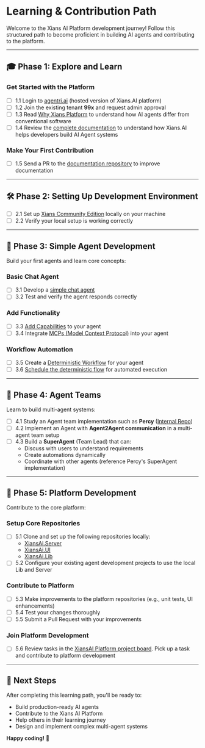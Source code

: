 # Learning & Contribution Path

Welcome to the Xians AI Platform development journey! Follow this structured path to become proficient in building AI agents and contributing to the platform.

---

## 🎓 Phase 1: Explore and Learn

### Get Started with the Platform

- [ ] 1.1 Login to [agentri.ai](https://agentri.ai) (hosted version of Xians.AI platform)
- [ ] 1.2 Join the existing tenant **99x** and request admin approval
- [ ] 1.3 Read [Why Xians Platform](https://xiansaiplatform.github.io/XiansAi.PublicDocs/0-architecture/1-why-xians-platform/) to understand how AI agents differ from conventional software
- [ ] 1.4 Review the [complete documentation](https://xiansaiplatform.github.io/XiansAi.PublicDocs/) to understand how Xians.AI helps developers build AI Agent systems

### Make Your First Contribution

- [ ] 1.5 Send a PR to the [documentation repository](https://github.com/XiansAiPlatform/XiansAi.PublicDocs) to improve documentation

---

## 🛠️ Phase 2: Setting Up Development Environment

- [ ] 2.1 Set up [Xians Community Edition](https://github.com/XiansAiPlatform/community-edition) locally on your machine
- [ ] 2.2 Verify your local setup is working correctly

---

## 🤖 Phase 3: Simple Agent Development

Build your first agents and learn core concepts:

### Basic Chat Agent

- [ ] 3.1 Develop a [simple chat agent](https://xiansaiplatform.github.io/XiansAi.PublicDocs/1-getting-started/2-first-agent/#testing-your-setup)
- [ ] 3.2 Test and verify the agent responds correctly

### Add Functionality

- [ ] 3.3 [Add Capabilities](https://xiansaiplatform.github.io/XiansAi.PublicDocs/1-getting-started/3-adding-capabilities/) to your agent
- [ ] 3.4 Integrate [MCPs (Model Context Protocol)](https://xiansaiplatform.github.io/XiansAi.PublicDocs/n-encyclopedia/mcp-integration/) into your agent

### Workflow Automation
- [ ] 3.5 Create a [Deterministic Workflow](https://xiansaiplatform.github.io/XiansAi.PublicDocs/1-getting-started/4-new-business-process/) for your agent
- [ ] 3.6 [Schedule the deterministic flow](https://xiansaiplatform.github.io/XiansAi.PublicDocs/4-automation/2-flow-scheduling/) for automated execution

---

## 👥 Phase 4: Agent Teams

Learn to build multi-agent systems:

- [ ] 4.1 Study an Agent team implementation such as **Percy** ([Internal Repo](https://github.com/99x-Internal/Percy))
- [ ] 4.2 Implement an Agent with **Agent2Agent communication** in a multi-agent team setup
- [ ] 4.3 Build a **SuperAgent** (Team Lead) that can:
  - Discuss with users to understand requirements
  - Create automations dynamically
  - Coordinate with other agents (reference Percy's SuperAgent implementation)

---

## 🔧 Phase 5: Platform Development

Contribute to the core platform:

### Setup Core Repositories

- [ ] 5.1 Clone and set up the following repositories locally:
  - [XiansAi.Server](https://github.com/XiansAiPlatform/XiansAi.Server)
  - [XiansAi.UI](https://github.com/XiansAiPlatform/XiansAi.UI)
  - [XiansAi.Lib](https://github.com/XiansAiPlatform/XiansAi.Lib)
- [ ] 5.2 Configure your existing agent development projects to use the local Lib and Server

### Contribute to Platform

- [ ] 5.3 Make improvements to the platform repositories (e.g., unit tests, UI enhancements)
- [ ] 5.4 Test your changes thoroughly
- [ ] 5.5 Submit a Pull Request with your improvements

### Join Platform Development

- [ ] 5.6 Review tasks in the [XiansAI Platform project board](https://github.com/orgs/XiansAiPlatform/projects/1). Pick up a task and contribute to platform development

---

## 🎯 Next Steps

After completing this learning path, you'll be ready to:

- Build production-ready AI agents
- Contribute to the Xians AI Platform
- Help others in their learning journey
- Design and implement complex multi-agent systems

**Happy coding!** 🚀
